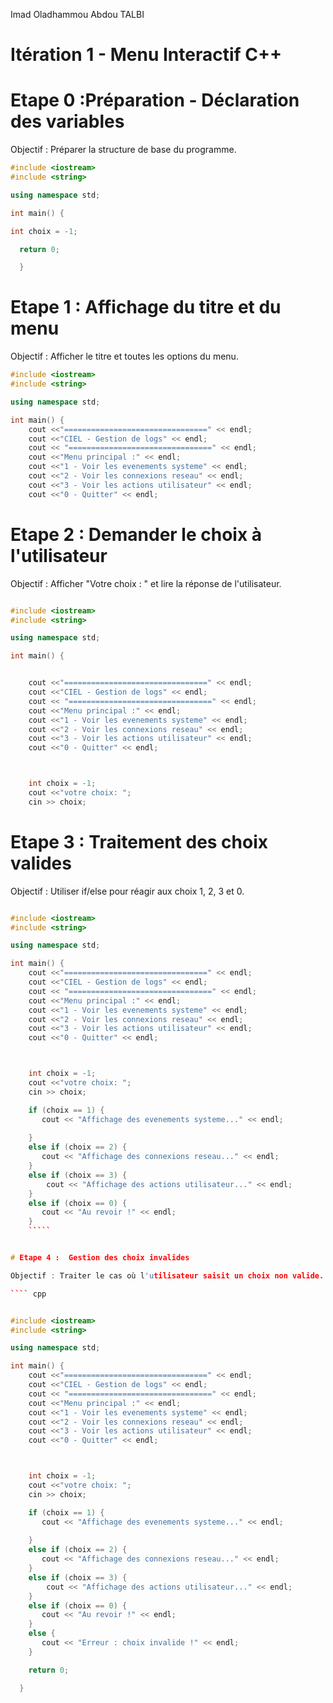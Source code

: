 Imad Oladhammou
Abdou TALBI

# Itération 1 - Menu Interactif C++

#  Etape 0 :Préparation - Déclaration des variables

Objectif : Préparer la structure de base du programme.

``` cpp
#include <iostream>
#include <string>

using namespace std;

int main() {

int choix = -1;

  return 0;

  }
  ````
# Etape 1 : Affichage du titre et du menu

Objectif : Afficher le titre et toutes les options du menu.

```` cpp
#include <iostream>
#include <string>

using namespace std;

int main() {
    cout <<"================================" << endl;
    cout <<"CIEL - Gestion de logs" << endl;
    cout << "================================" << endl;
    cout <<"Menu principal :" << endl;
    cout <<"1 - Voir les evenements systeme" << endl;
    cout <<"2 - Voir les connexions reseau" << endl;
    cout <<"3 - Voir les actions utilisateur" << endl;
    cout <<"0 - Quitter" << endl;

````

# Etape 2 :  Demander le choix à l'utilisateur

Objectif : Afficher "Votre choix : " et lire la réponse de l'utilisateur.

```` cpp

#include <iostream>
#include <string>

using namespace std;

int main() {


    cout <<"================================" << endl;
    cout <<"CIEL - Gestion de logs" << endl;
    cout << "================================" << endl;
    cout <<"Menu principal :" << endl;
    cout <<"1 - Voir les evenements systeme" << endl;
    cout <<"2 - Voir les connexions reseau" << endl;
    cout <<"3 - Voir les actions utilisateur" << endl;
    cout <<"0 - Quitter" << endl;



    int choix = -1;
    cout <<"votre choix: ";
    cin >> choix; 

````
# Etape 3 : Traitement des choix valides

Objectif : Utiliser if/else pour réagir aux choix 1, 2, 3 et 0.
```` cpp

#include <iostream>
#include <string>

using namespace std;

int main() {
    cout <<"================================" << endl;
    cout <<"CIEL - Gestion de logs" << endl;
    cout << "================================" << endl;
    cout <<"Menu principal :" << endl;
    cout <<"1 - Voir les evenements systeme" << endl;
    cout <<"2 - Voir les connexions reseau" << endl;
    cout <<"3 - Voir les actions utilisateur" << endl;
    cout <<"0 - Quitter" << endl;



    int choix = -1;
    cout <<"votre choix: ";
    cin >> choix; 

    if (choix == 1) {
       cout << "Affichage des evenements systeme..." << endl;
      
    }
    else if (choix == 2) {
       cout << "Affichage des connexions reseau..." << endl;
    }
    else if (choix == 3) {
        cout << "Affichage des actions utilisateur..." << endl;
    }
    else if (choix == 0) {
       cout << "Au revoir !" << endl;
    }
    `````


# Etape 4 :  Gestion des choix invalides

Objectif : Traiter le cas où l'utilisateur saisit un choix non valide.

```` cpp


#include <iostream>
#include <string>

using namespace std;

int main() {
    cout <<"================================" << endl;
    cout <<"CIEL - Gestion de logs" << endl;
    cout << "================================" << endl;
    cout <<"Menu principal :" << endl;
    cout <<"1 - Voir les evenements systeme" << endl;
    cout <<"2 - Voir les connexions reseau" << endl;
    cout <<"3 - Voir les actions utilisateur" << endl;
    cout <<"0 - Quitter" << endl;



    int choix = -1;
    cout <<"votre choix: ";
    cin >> choix; 

    if (choix == 1) {
       cout << "Affichage des evenements systeme..." << endl;
      
    }
    else if (choix == 2) {
       cout << "Affichage des connexions reseau..." << endl;
    }
    else if (choix == 3) {
        cout << "Affichage des actions utilisateur..." << endl;
    }
    else if (choix == 0) {
       cout << "Au revoir !" << endl;
    }
    else { 
       cout << "Erreur : choix invalide !" << endl;
    }

    return 0;

  }
 ````
